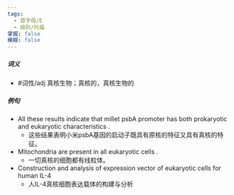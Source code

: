 ```yaml
---
tags:
  - 首字母/E
  - 级别/托福
掌握: false
模糊: false
---
```

##### 词义
- #词性/adj  真核生物；真核的，真核生物的
##### 例句
- All these results indicate that millet psbA promoter has both prokaryotic and eukaryotic characteristics .
	- 这些结果表明小米psbA基因的启动子既具有原核的特征又具有真核的特征。
- Mitochondria are present in all eukaryotic cells .
	- 一切真核的细胞都有线粒体。
- Construction and analysis of expression vector of eukaryotic cells for human IL-4
	- 人IL-4真核细胞表达载体的构建与分析
